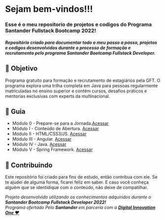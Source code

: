 <h1> 
  Sejam bem-vindos!!! <br>
</h1>
<h3>
  Esse é o meu repositorio de projetos e codigos do Programa Santander Fullstack Bootcamp 2022! 
</h3>

<h5> 
  Repositório criado para documentar todo o meu passo a passo, projetos e codigos desenvolvidos durante o processo de formação e recrutamento pelo programa Santander Bootcamp Fullstack Developer.
</h5>


<h2> 🎯 Objetivo </h2>
  Programa gratuito para formação e recrutamento de estagiários pela GFT. O programa explora uma trilha completa em Java para pessoas regularmente matriculadas no ensino superior e contém cursos, desafios práticos e mentorias exclusivas com experts da multinacional.


<h2 dir="auto"> 🚦 Guia </h2>
<ul dir="auto">
 <li> 
  Módulo 0 - Prepare-se para a Jornada.<a href="https://www.notion.so/diegojfsr/M-dulo-0-Prepare-se-para-a-Jornada-3f2babc31be74d6f946062569777d0e2">Acessar</a>
 </li>
 <li> 
  Módulo I - Conteúdo de Abertura. <a href="https://www.notion.so/diegojfsr/M-dulo-I-Conte-do-de-Abertura-6890331f78174607b5d998ce6a77431f"> Acessar </a>
 </li>
 <li> 
  Módulo II - HTML/CSS3/JS. <a href="https://www.notion.so/diegojfsr/M-dulo-II-HTML-CSS3-JS-2e48276de16b4836862f1403b2de6967"> Acessar </a>
 </li>
 <li> 
  Módulo III - Angular. <a href="https://www.notion.so/diegojfsr/M-dulo-III-Angular-01ab444eeb7a401cb17b52af728a308d"> Acessar </a>
 </li>
 <li> 
  Módulo IV - Java. <a href="https://www.notion.so/diegojfsr/M-dulo-IV-JAVA-b83817ad777f47d6aeec4e6e654278d4"> Acessar </a>
 </li>
 <li> 
  Módulo V - Spring Framework. <a href="https://www.notion.so/diegojfsr/M-dulo-V-Spring-Framework-e16219316118409e96f0e06501829e6b"> Acessar </a>
 </li>
</ul>


<h2 dir="auto"> 🤝 Contribuindo </h2>
<p dir="auto">Este repositório foi criado para fins de estudo, então contribua com ele. Se te ajudei de alguma forma, ficarei feliz em
saber. E caso você conheça alguém que se identidique com o conteúdo, não deixe de compatilhar.</p>

<p dir="auto"> 
 <em>
  Projeto desenvolvido utilizando os conhecimentos adquiridos durante o 
  <strong> Santander Bootcamp Fullstack Developer 2022! </strong><br>
  Programa ofertado Pelo <strong> Santander </strong> em parceria com a <a href="https://www.dio.me/"> <strong>  Digital Innovation One ❤️ </strong> </a>
 </em> 
 

</p>
